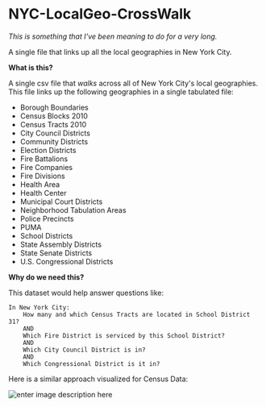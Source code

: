 # NYC-LocalGeo-CrossWalk
*This is something that I've been meaning to do for a very long.*

A single file that links up all the local geographies in New York City.

**What is this?**

A single csv file that *walks* across all of New York City's local geographies. This file links up the following geographies in a single tabulated file:

 - Borough Boundaries 
 - Census Blocks 2010 
 - Census Tracts 2010 
 - City Council Districts 
 - Community Districts 
 - Election Districts 
 - Fire Battalions 
 - Fire Companies 
 - Fire Divisions 
 - Health Area 
 - Health Center 
 - Municipal Court Districts 
 - Neighborhood Tabulation Areas
 - Police Precincts 
 - PUMA
 - School Districts 
 - State Assembly Districts 
 - State Senate Districts 
 - U.S. Congressional Districts 

**Why do we need this?**

This dataset would help answer questions like:

    In New York City:
	    How many and which Census Tracts are located in School District 31?
	    AND 
	    Which Fire District is serviced by this School District?
	    AND 
	    Which City Council District is in?
	    AND 
	    Which Congressional District is it in?

Here is a similar approach visualized for Census Data:

![enter image description here](http://mcdc.missouri.edu/geography/sumlevs/censusgeochart.png)
